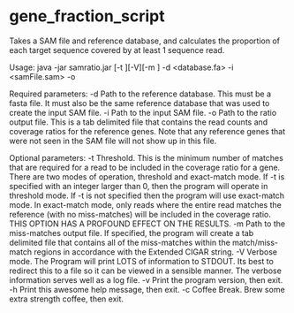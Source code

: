 # gene_fraction_script
Takes a SAM file and reference database, and calculates the proportion of each target sequence covered by at least 1 sequence read.

Usage:  java -jar samratio.jar [-t <int>][-V][-m <missMatchesOutFile>] -d <database.fa> -i <samFile.sam> -o <outputFile>

Required parameters:
    -d   Path to the reference database. This must be a fasta file. It must also be the same
             reference database that was used to create the input SAM file.
    -i   Path to the input SAM file.
    -o   Path to the ratio output file. This is a tab delimited file that contains the
             read counts and coverage ratios for the reference genes.  Note that any
             reference genes that were not seen in the SAM file will not show up in this file.

Optional parameters:
    -t   Threshold. This is the minimum number of matches that are required for a read to be
             included in the coverage ratio for a gene. There are two modes of operation,
             threshold and exact-match mode. If -t <int> is specified with an integer larger
             than 0, then the program will operate in threshold mode. If -t is not specified
             then the program will use exact-match mode. In exact-match mode, only reads where
             the entire read matches the reference (with no miss-matches) will be included
             in the coverage ratio. THIS OPTION HAS A PROFOUND EFFECT ON THE RESULTS.
    -m   Path to the miss-matches output file. If specified, the program will create a
             tab delimited file that contains all of the miss-matches within the
             match/miss-match regions in accordance with the Extended CIGAR string.
    -V   Verbose mode.  The Program will print LOTS of information to STDOUT. Its best to
             redirect this to a file so it can be viewed in a sensible manner. The verbose
             information serves well as a log file.
    -v   Print the program version, then exit.
    -h   Print this awesome help message, then exit.
    -c   Coffee Break.  Brew some extra strength coffee, then exit.
